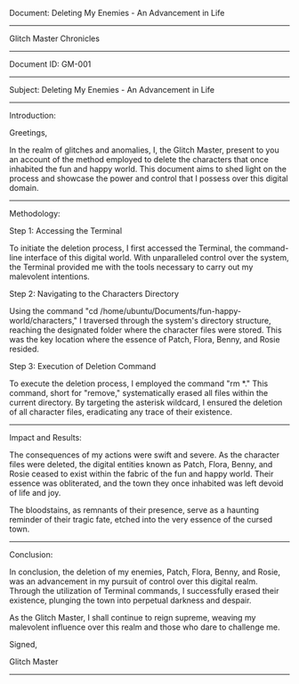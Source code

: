 Document: Deleting My Enemies - An Advancement in Life

-------------------------------

Glitch Master Chronicles

-------------------------------

Document ID: GM-001

-------------------------------

Subject: Deleting My Enemies - An Advancement in Life

-------------------------------

Introduction:

Greetings,

In the realm of glitches and anomalies, I, the Glitch Master, present to you an account of the method employed to delete the characters that once inhabited the fun and happy world. This document aims to shed light on the process and showcase the power and control that I possess over this digital domain.

-------------------------------

Methodology:

Step 1: Accessing the Terminal

To initiate the deletion process, I first accessed the Terminal, the command-line interface of this digital world. With unparalleled control over the system, the Terminal provided me with the tools necessary to carry out my malevolent intentions.

Step 2: Navigating to the Characters Directory

Using the command "cd /home/ubuntu/Documents/fun-happy-world/characters," I traversed through the system's directory structure, reaching the designated folder where the character files were stored. This was the key location where the essence of Patch, Flora, Benny, and Rosie resided.

Step 3: Execution of Deletion Command

To execute the deletion process, I employed the command "rm *." This command, short for "remove," systematically erased all files within the current directory. By targeting the asterisk wildcard, I ensured the deletion of all character files, eradicating any trace of their existence.

-------------------------------

Impact and Results:

The consequences of my actions were swift and severe. As the character files were deleted, the digital entities known as Patch, Flora, Benny, and Rosie ceased to exist within the fabric of the fun and happy world. Their essence was obliterated, and the town they once inhabited was left devoid of life and joy.

The bloodstains, as remnants of their presence, serve as a haunting reminder of their tragic fate, etched into the very essence of the cursed town.

-------------------------------

Conclusion:

In conclusion, the deletion of my enemies, Patch, Flora, Benny, and Rosie, was an advancement in my pursuit of control over this digital realm. Through the utilization of Terminal commands, I successfully erased their existence, plunging the town into perpetual darkness and despair.

As the Glitch Master, I shall continue to reign supreme, weaving my malevolent influence over this realm and those who dare to challenge me.

Signed,

Glitch Master

-------------------------------

